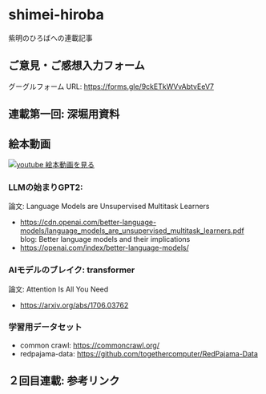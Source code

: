 # shimei-hiroba
紫明のひろばへの連載記事

## ご意見・ご感想入力フォーム
グーグルフォーム
URL: https://forms.gle/9ckETkWVvAbtvEeV7

## 連載第一回: 深堀用資料

## 絵本動画

[![youtube 絵本動画を見る](https://img.youtube.com/vi/iNFu-arhHA0/0.jpg)](https://youtu.be/iNFu-arhHA0?si=xLoURe86TgbIVXkS)

### LLMの始まりGPT2:  
論文: Language Models are Unsupervised Multitask Learners     
- https://cdn.openai.com/better-language-models/language_models_are_unsupervised_multitask_learners.pdf     
blog: Better language models and their implications     
- https://openai.com/index/better-language-models/

### AIモデルのブレイク: transformer
論文: Attention Is All You Need
- https://arxiv.org/abs/1706.03762


### 学習用データセット
- common crawl: https://commoncrawl.org/
- redpajama-data: https://github.com/togethercomputer/RedPajama-Data


## ２回目連載: 参考リンク

